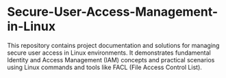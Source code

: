 # Secure-User-Access-Management-in-Linux
This repository contains project documentation and solutions for managing secure user access in Linux environments. It demonstrates fundamental Identity and Access Management (IAM) concepts and practical scenarios using Linux commands and tools like FACL (File Access Control List).
